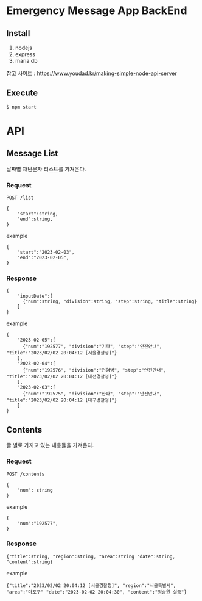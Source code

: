 # Emergency Message App BackEnd

## Install
1. nodejs
2. express
3. maria db

참고 사이트 : https://www.youdad.kr/making-simple-node-api-server

## Execute
```
$ npm start
```
# API
## Message List
날짜별 재난문자 리스트를 가져온다.


### Request
```
POST /list
```
```
{
    "start":string,
    "end":string,
}
```
example
```
{
    "start":"2023-02-03",
    "end":"2023-02-05",
}
```

### Response
```
{
    "inputDate":[
      {"num":string, "division":string, "step":string, "title":string}
    ]
}
```
example
```
{
    "2023-02-05":[
      {"num":"192577", "division":"기타", "step":"안전안내", "title":"2023/02/02 20:04:12 [서울경찰청]"}
    ],
    "2023-02-04":[
      {"num":"192576", "division":"전염병", "step":"안전안내", "title":"2023/02/02 20:04:12 [대전경찰청]"}
    ],
    "2023-02-03":[
      {"num":"192575", "division":"한파", "step":"안전안내", "title":"2023/02/02 20:04:12 [대구경찰청]"}
    ]
}
```

## Contents
글 별로 가지고 있는 내용들을 가져온다.

### Request
```
POST /contents
```
```
{
    "num": string
}
```
example
```
{
    "num":"192577",
}
```

### Response
```
{"title":string, "region":string, "area":string "date":string, "content":string}
```
example
```
{"title":"2023/02/02 20:04:12 [서울경찰청]", "region":"서울특별시", "area":"마포구" "date":"2023-02-02 20:04:30", "content":"정승원 실종"}
```

